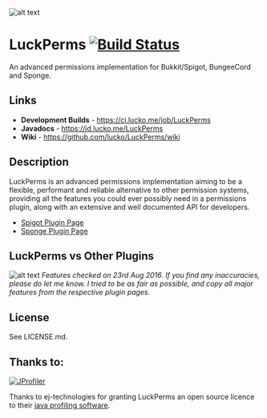 ![alt text](https://i.imgur.com/7TwJZ5e.png "Banner")
# LuckPerms [![Build Status](https://ci.lucko.me/job/LuckPerms/badge/icon)](https://ci.lucko.me/job/LuckPerms/)
An advanced permissions implementation for Bukkit/Spigot, BungeeCord and Sponge.

## Links
* **Development Builds** - <https://ci.lucko.me/job/LuckPerms>
* **Javadocs** - <https://jd.lucko.me/LuckPerms>
* **Wiki** - <https://github.com/lucko/LuckPerms/wiki>

## Description
LuckPerms is an advanced permissions implementation aiming to be a flexible, performant and reliable alternative to other permission systems, providing all the features you could ever possibly need in a permissions plugin, along with an extensive and well documented API for developers.

* [Spigot Plugin Page](https://www.spigotmc.org/resources/luckperms-an-advanced-permissions-system.28140/ "Spigot Plugin Page")
* [Sponge Plugin Page](https://forums.spongepowered.org/t/luckperms-an-advanced-permissions-system/14274 "Sponge Plugin Page")

## LuckPerms vs Other Plugins
![alt text](https://static.lucko.me/luckperms-compare-copy.png "Feature comparison")
_Features checked on 23rd Aug 2016. If you find any inaccuracies, please do let me know. I tried to be as fair as possible, and copy all major features from the respective plugin pages._

## License
See LICENSE.md.

## Thanks to:
[![JProfiler](https://www.ej-technologies.com/images/product_banners/jprofiler_large.png)](http://www.ej-technologies.com/products/jprofiler/overview.html)

Thanks to ej-technologies for granting LuckPerms an open source licence to their [java profiling software](http://www.ej-technologies.com/products/jprofiler/overview.html "Java Profiler").
